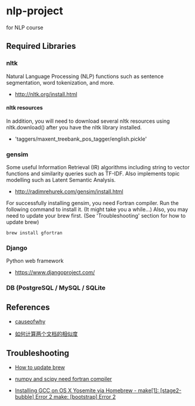 nlp-project
===========

for NLP course

Required Libraries
------------------

### nltk

Natural Language Processing (NLP) functions such as sentence
segmentation, word tokenization, and more.

* <http://nltk.org/install.html>

#### nltk resources

In addition, you will need to download several nltk resources using
nltk.download() after you have the nltk library installed.

* 'taggers/maxent_treebank_pos_tagger/english.pickle'

### gensim

Some useful Information Retrieval (IR) algorithms including string to
vector functions and similarity queries such as TF-IDF. Also implements
topic modelling such as Latent Semantic Analysis.

* <http://radimrehurek.com/gensim/install.html>

For successfully installing gensim, you need Fortran compiler. Run the following command to install it. (It might take you a while...) Also, you may need to update your brew first. (See 'Troubleshooting' section for how to update brew)

`brew install gfortran`

### Django

Python web framework

* <https://www.djangoproject.com/>

### DB (PostgreSQL / MySQL / SQLite


References
------------------

* [causeofwhy](https://github.com/bwbaugh/causeofwhy)

* [如何计算两个文档的相似度](http://www.52nlp.cn/%E5%A6%82%E4%BD%95%E8%AE%A1%E7%AE%97%E4%B8%A4%E4%B8%AA%E6%96%87%E6%A1%A3%E7%9A%84%E7%9B%B8%E4%BC%BC%E5%BA%A6%E4%B8%80)


Troubleshooting
------------------

* [How to update brew](http://apple.stackexchange.com/questions/153790/how-to-fix-brew-after-its-upgrade-to-yosemite)

* [numpy and scipy need fortran compiler](http://stackoverflow.com/questions/11442970/numpy-and-scipy-for-preinstalled-python-2-6-7-on-mac-os-lion)

* [Installing GCC on OS X Yosemite via Homebrew - make[1]: [stage2-bubble] Error 2 make: [bootstrap] Error 2](http://bordoni.me/environment/gcc-os-x-yosemite-via-homebrew/)

